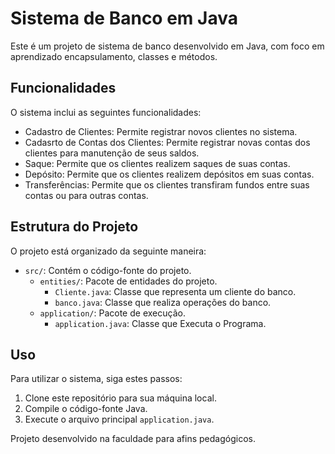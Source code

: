 # Sistema de Banco em Java 

Este é um projeto de sistema de banco desenvolvido em Java, com foco em aprendizado encapsulamento, classes e métodos.

## Funcionalidades

O sistema inclui as seguintes funcionalidades:

- Cadastro de Clientes: Permite registrar novos clientes no sistema.
- Cadasrto de Contas dos Clientes: Permite registrar novas contas dos clientes para manutenção de seus saldos.
- Saque: Permite que os clientes realizem saques de suas contas.
- Depósito: Permite que os clientes realizem depósitos em suas contas.
- Transferências: Permite que os clientes transfiram fundos entre suas contas ou para outras contas.

## Estrutura do Projeto

O projeto está organizado da seguinte maneira:

- `src/`: Contém o código-fonte do projeto.
    -  `entities/`: Pacote de entidades do projeto.   
        - `Cliente.java`: Classe que representa um cliente do banco.
        - `banco.java`: Classe que realiza operações do banco.
    -  `application/`: Pacote de execução.   
        - `application.java`: Classe que Executa o Programa.
 

## Uso

Para utilizar o sistema, siga estes passos:

1. Clone este repositório para sua máquina local.
2. Compile o código-fonte Java.
3. Execute o arquivo principal `application.java`.


Projeto desenvolvido na faculdade para afins pedagógicos.
